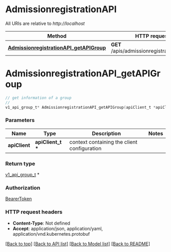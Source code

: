 # AdmissionregistrationAPI

All URIs are relative to *http://localhost*

Method | HTTP request | Description
------------- | ------------- | -------------
[**AdmissionregistrationAPI_getAPIGroup**](AdmissionregistrationAPI.md#AdmissionregistrationAPI_getAPIGroup) | **GET** /apis/admissionregistration.k8s.io/ | 


# **AdmissionregistrationAPI_getAPIGroup**
```c
// get information of a group
//
v1_api_group_t* AdmissionregistrationAPI_getAPIGroup(apiClient_t *apiClient);
```

### Parameters
Name | Type | Description  | Notes
------------- | ------------- | ------------- | -------------
**apiClient** | **apiClient_t \*** | context containing the client configuration |

### Return type

[v1_api_group_t](v1_api_group.md) *


### Authorization

[BearerToken](../README.md#BearerToken)

### HTTP request headers

 - **Content-Type**: Not defined
 - **Accept**: application/json, application/yaml, application/vnd.kubernetes.protobuf

[[Back to top]](#) [[Back to API list]](../README.md#documentation-for-api-endpoints) [[Back to Model list]](../README.md#documentation-for-models) [[Back to README]](../README.md)

